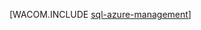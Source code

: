 <properties linkid="dev-net-common-tasks-sql-azure-management" urlDisplayName="SQL データベースの管理" pageTitle="SSMS で SQL データベースを管理する - Azure" metaKeywords="Azure SQL Server Management Studio の SSMS " description="SQL データベース サーバーおよびデータベースを管理するために、SQL Server Management Studio を使用する方法について説明します。" metaCanonical="" services="sql-database" documentationCenter=".NET" title="" authors=""  solutions="" writer="" manager="" editor=""  />





[WACOM.INCLUDE [sql-azure-management](../includes/sql-azure-management.md)] 

